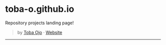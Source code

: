 # toba-o.github.io
Repository projects landing page!
>by [Toba Ojo](https://tobaojo.com) &middot; [Website](https://toba-o.github.io/) <!-- Replace link with download link) -->
---
<!--
### Short term todo

- [ ] Favicon
- [ ] Parallax scrolling
- [ ] Horizontally oriented hero image on mobile
- [ ] Bio as markdown
- [ ] Resources page
- [x] Fade in animations
- [ ] Logo for each project
- [x] Fix [thing]
- [ ] Animate project show page
- [ ] Add links to visit projects
- [ ] Style author preview at bottom of blog post; especially on mobile
- [ ] Suggestions form (either Airtable or Typeform?)
- [ ] Animate blog post page
- [ ] List blog posts by title on article show page
- [ ] Port over blog content from Medium
- [ ] Google Analytics?
- [ ] Images for all of the projects
- [ ] Project pages content
- [ ] Metadata, metadata image
- [ ] Show images of profileon blog posts
- [ ] Be able to load member images with gatsby-image for lazy loading: https://github.com/graysonhicks/gatsby-plugin-remote-images
- [ ] Use Gatsby image for author preview...
- [ ] Load blog images with gatsby image sharp
- [ ] Safari: add intersection observer polyfill
- [ ] Illustrations on about page
- [ ] Outlines on everything
- [ ] Apply page hero image and hero content
- [ ] Blog index page hero image and hero content

### Long term todo

- [ ] More blog posts
- [ ] Google tag manager
- [ ] More visual content for each project page in markdown
-->
